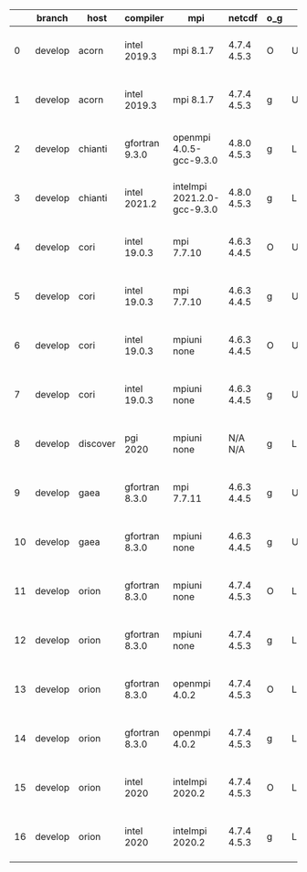 |    | branch   | host     | compiler       | mpi                         | netcdf      | o_g   | os     | build   | u_pass   | u_fail   | s_pass   | s_fail   | e_pass   | e_fail   |   nuopc_pass |   nuopc_fail | artifacts_hash                                                                                                                                                        | modified                  |
|----|----------|----------|----------------|-----------------------------|-------------|-------|--------|---------|----------|----------|----------|----------|----------|----------|--------------|--------------|-----------------------------------------------------------------------------------------------------------------------------------------------------------------------|---------------------------|
|  0 | develop  | acorn    | intel 2019.3   | mpi 8.1.7                   | 4.7.4 4.5.3 | O     | Unicos | pass    | fail     | fail     | fail     | fail     | fail     | fail     |            0 |           50 | [artifacts](https://github.com/esmf-org/esmf-test-artifacts/tree/537dce143b8c96e7a2defa801509fd756a5d1027/develop/acorn/intel/2019.3/O/mpi/8.1.7)                     | 2022-03-16 01:32:13 +0000 |
|  1 | develop  | acorn    | intel 2019.3   | mpi 8.1.7                   | 4.7.4 4.5.3 | g     | Unicos | pass    | fail     | fail     | fail     | fail     | fail     | fail     |            0 |           50 | [artifacts](https://github.com/esmf-org/esmf-test-artifacts/tree/3b9267f1f9cad42eeab91d03553da98f527f5ae4/develop/acorn/intel/2019.3/g/mpi/8.1.7)                     | 2022-03-16 01:33:37 +0000 |
|  2 | develop  | chianti  | gfortran 9.3.0 | openmpi 4.0.5-gcc-9.3.0     | 4.8.0 4.5.3 | g     | Linux  | pass    | 13269    | 0        | 49       | 0        | 80       | 0        |           50 |            0 | [artifacts](https://github.com/esmf-org/esmf-test-artifacts/tree/680cef27b6d7859154643d844e3568fe316cd363/develop/chianti/gfortran/9.3.0/g/openmpi/4.0.5-gcc-9.3.0)   | 2022-03-17 02:49:00 -0400 |
|  3 | develop  | chianti  | intel 2021.2   | intelmpi 2021.2.0-gcc-9.3.0 | 4.8.0 4.5.3 | g     | Linux  | pass    | 13269    | 0        | 49       | 0        | 80       | 0        |           50 |            0 | [artifacts](https://github.com/esmf-org/esmf-test-artifacts/tree/937860b542be2c8ea459d461f42589bbbfa7ca38/develop/chianti/intel/2021.2/g/intelmpi/2021.2.0-gcc-9.3.0) | 2022-03-17 03:18:55 -0400 |
|  4 | develop  | cori     | intel 19.0.3   | mpi 7.7.10                  | 4.6.3 4.4.5 | O     | Unicos | pass    | 13254    | 15       | 49       | 0        | 80       | 0        |           50 |            0 | [artifacts](https://github.com/esmf-org/esmf-test-artifacts/tree/86fde0db4c0af4ca3a993e5d0736a0b535980c94/develop/cori/intel/19.0.3/O/mpi/7.7.10)                     | 2022-03-17 03:58:16 -0700 |
|  5 | develop  | cori     | intel 19.0.3   | mpi 7.7.10                  | 4.6.3 4.4.5 | g     | Unicos | pass    | 13254    | 15       | 49       | 0        | 80       | 0        |           50 |            0 | [artifacts](https://github.com/esmf-org/esmf-test-artifacts/tree/aaa4e606c1db6ed7060c62e6da1dc3b0e101b2ac/develop/cori/intel/19.0.3/g/mpi/7.7.10)                     | 2022-03-17 04:16:49 -0700 |
|  6 | develop  | cori     | intel 19.0.3   | mpiuni none                 | 4.6.3 4.4.5 | O     | Unicos | pass    | 11727    | 15       | 8        | 0        | 43       | 0        |            0 |           50 | [artifacts](https://github.com/esmf-org/esmf-test-artifacts/tree/0b03337ac5c739401a85a06a1dda5cca9d880ff9/develop/cori/intel/19.0.3/O/mpiuni/none)                    | 2022-03-17 03:37:02 -0700 |
|  7 | develop  | cori     | intel 19.0.3   | mpiuni none                 | 4.6.3 4.4.5 | g     | Unicos | pass    | 11727    | 15       | 8        | 0        | 43       | 0        |            0 |           50 | [artifacts](https://github.com/esmf-org/esmf-test-artifacts/tree/5d138b07498b7e1062b213c0ea225f147aae103d/develop/cori/intel/19.0.3/g/mpiuni/none)                    | 2022-03-17 03:51:35 -0700 |
|  8 | develop  | discover | pgi 2020       | mpiuni none                 | N/A N/A     | g     | Linux  | pass    | 11120    | 622      | 4        | 4        | 40       | 3        |            0 |           50 | [artifacts](https://github.com/esmf-org/esmf-test-artifacts/tree/e4c2d4ddef3d611de83eaefc8ab8d272fb43af6a/develop/discover/pgi/2020/g/mpiuni/none)                    | 2022-03-17 03:28:15 -0400 |
|  9 | develop  | gaea     | gfortran 8.3.0 | mpi 7.7.11                  | 4.6.3 4.4.5 | g     | Unicos | pass    | 13268    | 1        | 49       | 0        | 80       | 0        |           47 |            3 | [artifacts](https://github.com/esmf-org/esmf-test-artifacts/tree/17b7a91f4d7d4ac5b1dde9d2d1a8c4b9146087ae/develop/gaea/gfortran/8.3.0/g/mpi/7.7.11)                   | 2022-03-17 03:07:30 -0400 |
| 10 | develop  | gaea     | gfortran 8.3.0 | mpiuni none                 | 4.6.3 4.4.5 | g     | Unicos | pass    | 11742    | 0        | 8        | 0        | 43       | 0        |            0 |           50 | [artifacts](https://github.com/esmf-org/esmf-test-artifacts/tree/87c817b3213dea36cdbeec3139f5d08dc2b0bf91/develop/gaea/gfortran/8.3.0/g/mpiuni/none)                  | 2022-03-17 02:45:28 -0400 |
| 11 | develop  | orion    | gfortran 8.3.0 | mpiuni none                 | 4.7.4 4.5.3 | O     | Linux  | pass    | 11742    | 0        | 8        | 0        | 43       | 0        |            0 |           50 | [artifacts](https://github.com/esmf-org/esmf-test-artifacts/tree/f19ed14d94b7cb903b4ff35580b4153664ae54ea/develop/orion/gfortran/8.3.0/O/mpiuni/none)                 | 2022-03-17 03:03:45 -0500 |
| 12 | develop  | orion    | gfortran 8.3.0 | mpiuni none                 | 4.7.4 4.5.3 | g     | Linux  | pass    | 11742    | 0        | 8        | 0        | 43       | 0        |            0 |           50 | [artifacts](https://github.com/esmf-org/esmf-test-artifacts/tree/834fefaaa1554b2fdf2c9a5404e7cb4ea78a020d/develop/orion/gfortran/8.3.0/g/mpiuni/none)                 | 2022-03-17 03:13:36 -0500 |
| 13 | develop  | orion    | gfortran 8.3.0 | openmpi 4.0.2               | 4.7.4 4.5.3 | O     | Linux  | pass    | 13269    | 0        | 49       | 0        | 80       | 0        |           50 |            0 | [artifacts](https://github.com/esmf-org/esmf-test-artifacts/tree/b73258ceec45c6e339821a49b3bbdf1094d68f8a/develop/orion/gfortran/8.3.0/O/openmpi/4.0.2)               | 2022-03-17 03:09:17 -0500 |
| 14 | develop  | orion    | gfortran 8.3.0 | openmpi 4.0.2               | 4.7.4 4.5.3 | g     | Linux  | pass    | 13269    | 0        | 49       | 0        | 80       | 0        |           50 |            0 | [artifacts](https://github.com/esmf-org/esmf-test-artifacts/tree/599031f0cf042bfb01f5588c7e0dbf8a2732856d/develop/orion/gfortran/8.3.0/g/openmpi/4.0.2)               | 2022-03-17 03:14:17 -0500 |
| 15 | develop  | orion    | intel 2020     | intelmpi 2020.2             | 4.7.4 4.5.3 | O     | Linux  | pass    | fail     | fail     | fail     | fail     | fail     | fail     |            0 |            0 | [artifacts](https://github.com/esmf-org/esmf-test-artifacts/tree/25a9f7fe99e520e97c8aad482909a235f1c66c66/develop/orion/intel/2020/O/intelmpi/2020.2)                 | 2022-03-17 06:51:44 -0500 |
| 16 | develop  | orion    | intel 2020     | intelmpi 2020.2             | 4.7.4 4.5.3 | g     | Linux  | pass    | fail     | fail     | fail     | fail     | fail     | fail     |            0 |            0 | [artifacts](https://github.com/esmf-org/esmf-test-artifacts/tree/0a273413761eae7524475852f9b6ce19af94e665/develop/orion/intel/2020/g/intelmpi/2020.2)                 | 2022-03-17 06:49:17 -0500 |